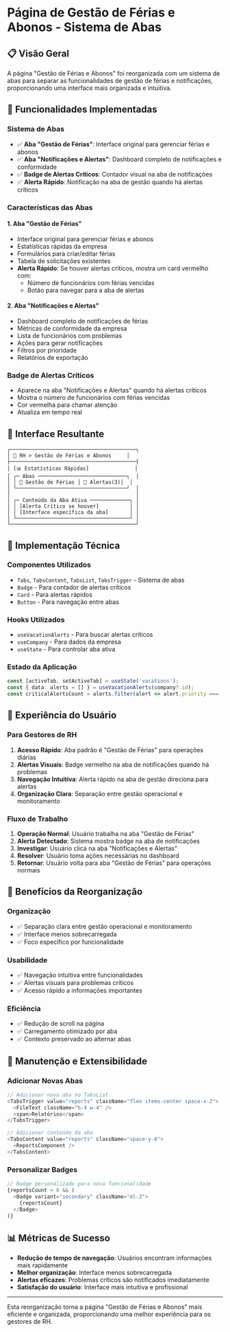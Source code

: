 # Página de Gestão de Férias e Abonos - Sistema de Abas

## 📋 Visão Geral

A página "Gestão de Férias e Abonos" foi reorganizada com um sistema de abas para separar as funcionalidades de gestão de férias e notificações, proporcionando uma interface mais organizada e intuitiva.

## 🎯 Funcionalidades Implementadas

### **Sistema de Abas**
- ✅ **Aba "Gestão de Férias"**: Interface original para gerenciar férias e abonos
- ✅ **Aba "Notificações e Alertas"**: Dashboard completo de notificações e conformidade
- ✅ **Badge de Alertas Críticos**: Contador visual na aba de notificações
- ✅ **Alerta Rápido**: Notificação na aba de gestão quando há alertas críticos

### **Características das Abas**

#### **1. Aba "Gestão de Férias"**
- Interface original para gerenciar férias e abonos
- Estatísticas rápidas da empresa
- Formulários para criar/editar férias
- Tabela de solicitações existentes
- **Alerta Rápido**: Se houver alertas críticos, mostra um card vermelho com:
  - Número de funcionários com férias vencidas
  - Botão para navegar para a aba de alertas

#### **2. Aba "Notificações e Alertas"**
- Dashboard completo de notificações de férias
- Métricas de conformidade da empresa
- Lista de funcionários com problemas
- Ações para gerar notificações
- Filtros por prioridade
- Relatórios de exportação

### **Badge de Alertas Críticos**
- Aparece na aba "Notificações e Alertas" quando há alertas críticos
- Mostra o número de funcionários com férias vencidas
- Cor vermelha para chamar atenção
- Atualiza em tempo real

## 🎨 Interface Resultante

```
┌─────────────────────────────────────────┐
│ 🏢 RH > Gestão de Férias e Abonos     │
├─────────────────────────────────────────┤
│ [📊 Estatísticas Rápidas]               │
│ ┌─ Abas ─────────────────────────────┐  │
│ │ 📅 Gestão de Férias │ 🔔 Alertas(3)│  │
│ └────────────────────────────────────┘  │
│                                         │
│ ┌─ Conteúdo da Aba Ativa ─────────────┐ │
│ │ [Alerta Crítico se houver]          │ │
│ │ [Interface específica da aba]       │ │
│ └─────────────────────────────────────┘ │
└─────────────────────────────────────────┘
```

## 🔧 Implementação Técnica

### **Componentes Utilizados**
- `Tabs`, `TabsContent`, `TabsList`, `TabsTrigger` - Sistema de abas
- `Badge` - Para contador de alertas críticos
- `Card` - Para alertas rápidos
- `Button` - Para navegação entre abas

### **Hooks Utilizados**
- `useVacationAlerts` - Para buscar alertas críticos
- `useCompany` - Para dados da empresa
- `useState` - Para controlar aba ativa

### **Estado da Aplicação**
```typescript
const [activeTab, setActiveTab] = useState('vacations');
const { data: alerts = [] } = useVacationAlerts(company?.id);
const criticalAlertsCount = alerts.filter(alert => alert.priority === 'critical').length;
```

## 📱 Experiência do Usuário

### **Para Gestores de RH**
1. **Acesso Rápido**: Aba padrão é "Gestão de Férias" para operações diárias
2. **Alertas Visuais**: Badge vermelho na aba de notificações quando há problemas
3. **Navegação Intuitiva**: Alerta rápido na aba de gestão direciona para alertas
4. **Organização Clara**: Separação entre gestão operacional e monitoramento

### **Fluxo de Trabalho**
1. **Operação Normal**: Usuário trabalha na aba "Gestão de Férias"
2. **Alerta Detectado**: Sistema mostra badge na aba de notificações
3. **Investigar**: Usuário clica na aba "Notificações e Alertas"
4. **Resolver**: Usuário toma ações necessárias no dashboard
5. **Retornar**: Usuário volta para aba "Gestão de Férias" para operações normais

## 🚀 Benefícios da Reorganização

### **Organização**
- ✅ Separação clara entre gestão operacional e monitoramento
- ✅ Interface menos sobrecarregada
- ✅ Foco específico por funcionalidade

### **Usabilidade**
- ✅ Navegação intuitiva entre funcionalidades
- ✅ Alertas visuais para problemas críticos
- ✅ Acesso rápido a informações importantes

### **Eficiência**
- ✅ Redução de scroll na página
- ✅ Carregamento otimizado por aba
- ✅ Contexto preservado ao alternar abas

## 🔄 Manutenção e Extensibilidade

### **Adicionar Novas Abas**
```typescript
// Adicionar nova aba no TabsList
<TabsTrigger value="reports" className="flex items-center space-x-2">
  <FileText className="h-4 w-4" />
  <span>Relatórios</span>
</TabsTrigger>

// Adicionar conteúdo da aba
<TabsContent value="reports" className="space-y-6">
  <ReportsComponent />
</TabsContent>
```

### **Personalizar Badges**
```typescript
// Badge personalizado para nova funcionalidade
{reportsCount > 0 && (
  <Badge variant="secondary" className="ml-2">
    {reportsCount}
  </Badge>
)}
```

## 📊 Métricas de Sucesso

- **Redução de tempo de navegação**: Usuários encontram informações mais rapidamente
- **Melhor organização**: Interface menos sobrecarregada
- **Alertas eficazes**: Problemas críticos são notificados imediatamente
- **Satisfação do usuário**: Interface mais intuitiva e profissional

---

Esta reorganização torna a página "Gestão de Férias e Abonos" mais eficiente e organizada, proporcionando uma melhor experiência para os gestores de RH.
